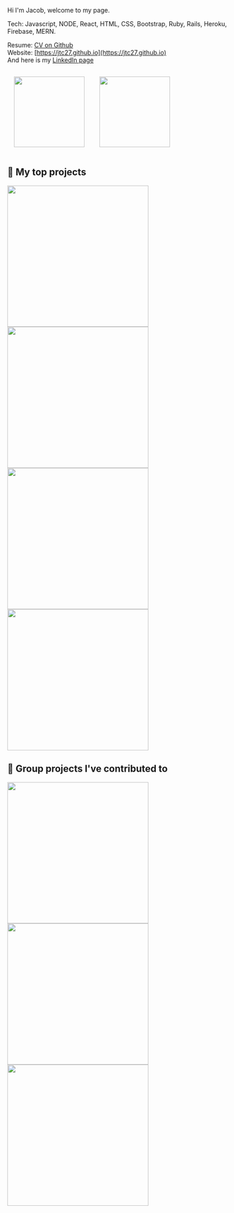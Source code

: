 Hi I'm Jacob, welcome to my page.  

Tech:
Javascript, NODE, React, HTML, CSS, Bootstrap, Ruby, Rails, Heroku, Firebase, MERN.

Resume: [CV on Github](https://github.com/jtc27/CV)<br>
Website: [https://jtc27.github.io](https://jtc27.github.io)<br>
And here is my [LinkedIn page](https://linkedin.com/in/jtc27)

<p align="left">
  <img height="160px" style="padding: 15px;" src="https://github-readme-stats.vercel.app/api?username=jtc27&show_icons=true" />  
  <img height="160px" style="padding: 15px;" src="https://github-readme-stats.vercel.app/api/top-langs/?username=jtc27&layout=compact" />
</p>

## 📘 My top projects

<!-- Repo info cards - https://github.com/anuraghazra/github-readme-stats -->
<!-- Small repo cards (fork) - https://github.com/jtc27/github-readme-stats -->
<p align="left">

<a href="https://github.com/jtc27/shopazon">
<img width="320" align="center" src="https://github-readme-stats.vercel.app/api/pin/?username=jtc27&repo=shopazon&title_color=ffffff&bg_color=18B400&text_color=ffffff&icon_color=ffffff&show_icons=true" /></a>
<!--Green-->
 
<a href="https://github.com/jtc27/airbnb-clone-react">
<img width="320" align="center" src="https://github-readme-stats.vercel.app/api/pin/?username=jtc27&repo=airbnb-clone-react&title_color=ffffff&bg_color=EBA422&text_color=ffffff&icon_color=ffffff&show_icons=true" /></a>
<!--Yellow-->

<a href="https://github.com/jtc27/nba-players-react" target="_blank">
<img width="320" align="center" src="https://github-readme-stats.vercel.app/api/pin/?username=jtc27&repo=nba-players-react&title_color=ffffff&bg_color=fe7704&text_color=ffffff&icon_color=ffffff&show_icons=true" /></a>
<!--Orange-->
 
<a href="https://github.com/jtc27/instagram-challenge" target="_blank">
<img width="320" align="center" src="https://github-readme-stats.vercel.app/api/pin/?username=jtc27&repo=instagram-challenge&title_color=ffffff&bg_color=438AF4&text_color=ffffff&icon_color=ffffff&show_icons=true" /></a>
<!--Blue-->

</p>

## 📕 Group projects I've contributed to
<!-- Repo info cards - https://github.com/anuraghazra/github-readme-stats -->
<!-- Small repo cards (fork) - https://github.com/jtc27/github-readme-stats -->
<p align="left">

<a href="https://github.com/jtc27/EP3-Gaming-FE">
<img width="320" align="center" src="https://github-readme-stats.vercel.app/api/pin/?username=jtc27&repo=EP3-Gaming-FE&title_color=ffffff&bg_color=0033cc&text_color=ffffff&icon_color=ffffff&show_icons=true" /></a>
<!--Deep Blue-->
 
<a href="https://github.com/jtc27/acebook-Jeamm-Team">
<img width="320" align="center" src="https://github-readme-stats.vercel.app/api/pin/?username=jtc27&repo=acebook-Jeamm-Team&title_color=ffffff&bg_color=9500CC&text_color=ffffff&icon_color=ffffff&show_icons=true" /></a>
<!--Violet-->
 
<a href="https://github.com/ConorButler/makers-bnb">
<img width="320" align="center" src="https://github-readme-stats.vercel.app/api/pin/?username=jtc27&repo=makers-bnb&title_color=ffffff&bg_color=C90E0E&text_color=ffffff&icon_color=ffffff&show_icons=true" /></a> 
 <!--Red-->

</p>
